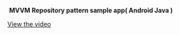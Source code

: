 ​                                **MVVM Repository pattern sample app( Android Java )**







[View the video](https://github.com/softdev1012/StreamingApp/blob/main/demo/example.mp4)